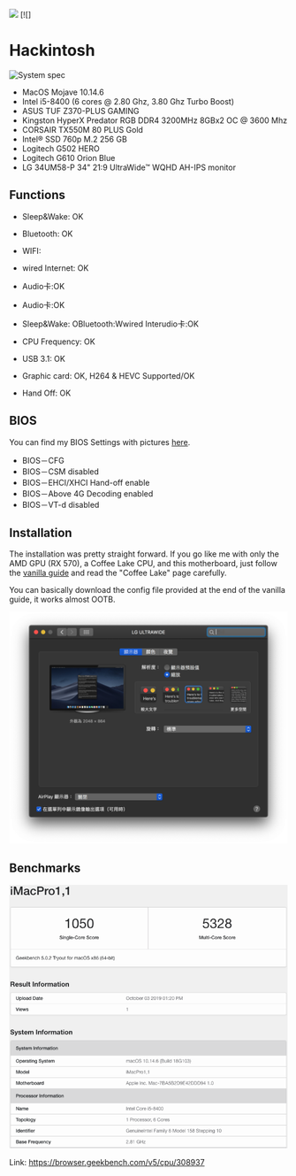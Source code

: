 [![](https://badgen.net/badge/icon/Telegram?icon=telegram&label)](https://t.me/blackjw1212) [![]

# Hackintosh

![System spec](https://github.com/blackjw1212/Hackintosh/blob/master/Pictures/system%EF%BC%BFCatalina.png?raw=true)

- MacOS Mojave 10.14.6
- Intel i5-8400 (6 cores @ 2.80 Ghz, 3.80 Ghz Turbo Boost)
- ASUS TUF Z370-PLUS GAMING
- Kingston HyperX Predator RGB DDR4 3200MHz 8GBx2 OC @ 3600 Mhz
- CORSAIR TX550M 80 PLUS Gold
- Intel® SSD 760p M.2 256 GB
- Logitech G502 HERO
- Logitech G610 Orion Blue
- LG 34UM58-P 34" 21:9 UltraWide™ WQHD AH-IPS monitor

## Functions

- Sleep&Wake: OK

- Bluetooth: OK

- WIFI: 

- wired Internet: OK

- Audio卡:OK

- Audio卡:OK
- Sleep&Wake: OBluetooth:Wwired Interudio卡:OK
- CPU Frequency: OK
- USB 3.1: OK
- Graphic card: OK, H264 & HEVC Supported/OK
- Hand Off: OK

## BIOS

You can find my BIOS Settings with pictures [here](BIOS/README.md).

- BIOS－CFG
- BIOS－CSM disabled
- BIOS－EHCI/XHCI Hand-off enable
- BIOS－Above 4G Decoding enabled
- BIOS－VT-d disabled

## Installation

The installation was pretty straight forward. If you go like me with only the AMD GPU (RX 570), a Coffee Lake CPU, and this motherboard, just follow the [vanilla guide](https://hackintosh.gitbook.io/-r-hackintosh-vanilla-desktop-guide/) and read the "Coffee Lake" page carefully.

You can basically download the config file provided at the end of the vanilla guide, it works almost OOTB.

![hidpi](https://github.com/blackjw1212/Hackintosh/blob/master/Pictures/hidpi.png?raw=true)

## Benchmarks

![Geekbench](https://github.com/blackjw1212/Hackintosh/blob/master/Pictures/geekbench.png?raw=true)

Link: https://browser.geekbench.com/v5/cpu/308937
